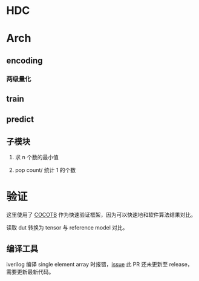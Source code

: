 # HDC


# Arch

## encoding

### 两级量化

## train



## predict



## 子模块

1. 求 n 个数的最小值


2. pop count/ 统计 1 的个数


# 验证

这里使用了 <a href="">COCOTB</a> 作为快速验证框架，因为可以快速地和软件算法结果对比。

读取 dut 转换为 tensor 与 reference model 对比。

## 编译工具

iverilog 编译 single element array 时报错，<a href="https://github.com/steveicarus/iverilog/pull/1115">issue</a> 此 PR 还未更新至 release，需要更新最新代码。

